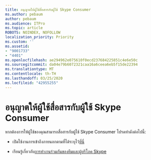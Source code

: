 ```yaml
---
title: อนุญาตให้ผู้ใช้สื่อสารกับผู้ใช้ Skype Consumer
ms.author: pebaum
author: pebaum
ms.audience: ITPro
ms.topic: article
ROBOTS: NOINDEX, NOFOLLOW
localization_priority: Priority
ms.custom: ''
ms.assetid:
- "9001733"
- "4401"
ms.openlocfilehash: ae294962e075610f0ecd237684225851c4e6e50c
ms.sourcegitcommit: da04e79b6072321caa16a6ceea6eb5f15de22394
ms.translationtype: MT
ms.contentlocale: th-TH
ms.lasthandoff: 03/25/2020
ms.locfileid: "42955255"
---
```

# <a name="allow-your-users-to-communicate-with-skype-consumer-users"></a>อนุญาตให้ผู้ใช้สื่อสารกับผู้ใช้ Skype Consumer

หากต้องการให้ผู้ใช้ของคุณสามารถสื่อสารกับผู้ใช้ Skype Consumer โปรดทําดังต่อไปนี้:

- เปิดใช้งานการเข้าถึงภายนอกตามที่ได้ระบุไว้[ที่นี่](https://docs.microsoft.com/microsoftteams/manage-external-access#allow-or-block-domains)

- เรียนรู้เกี่ยวกับ[การทํางานร่วมกันของทีมและผู้บริโภค Skype](https://docs.microsoft.com/microsoftteams/teams-skype-interop)
